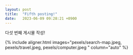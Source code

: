 ```yaml
---
layout: post
title:  "Fifth posting!"
date:   2023-06-09 09:28:21 +0900
---
```


다섯 번째 게시물 작성!

{% include aligner.html images="pexels/search-map.jpeg, pexels/travel.jpeg, pexels/computer.jpeg " column="auto" %}
